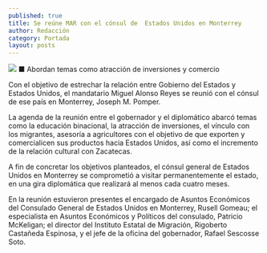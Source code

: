```yaml
---
published: true
title: Se reúne MAR con el cónsul de  Estados Unidos en Monterrey
author: Redacción
category: Portada
layout: posts
---
```


![](http://i.imgur.com/cXu0fHqm.jpg)
■ Abordan temas como atracción de inversiones y comercio

Con el objetivo de estrechar la relación entre Gobierno del Estados y Estados Unidos, el mandatario Miguel Alonso Reyes se reunió con el cónsul de ese país en Monterrey, Joseph M. Pomper.

La agenda de la reunión entre el gobernador y el diplomático abarcó temas como la educación binacional, la atracción de inversiones, el vínculo con los migrantes, asesoría a agricultores con el objetivo de que exporten y comercialicen sus productos hacia Estados Unidos, así como el incremento de la relación cultural con Zacatecas.

A fin de concretar los objetivos planteados, el cónsul general de Estados Unidos en Monterrey se comprometió a visitar permanentemente el estado, en una gira diplomática que realizará al menos cada cuatro meses.

En la reunión estuvieron presentes el encargado de Asuntos Económicos del Consulado General de Estados Unidos en Monterrey, Rusell Gomeau; el especialista en Asuntos Económicos y Políticos del consulado, Patricio McKeligan; el director del Instituto Estatal de Migración, Rigoberto Castañeda Espinosa, y el jefe de la oficina del gobernador, Rafael Sescosse Soto.
